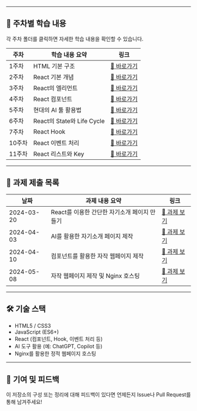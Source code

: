 
---

## 📅 주차별 학습 내용

각 주차 폴더를 클릭하면 자세한 학습 내용을 확인할 수 있습니다.

| 주차 | 학습 내용 요약 | 링크 |
|------|------------------------|------|
| 1주차 | HTML 기본 구조 | [📂 바로가기](./1주차) |
| 2주차 | React 기본 개념 | [📂 바로가기](./2주차) |
| 3주차 | React의 엘리먼트 | [📂 바로가기](./3주차) |
| 4주차 | React 컴포넌트 | [📂 바로가기](./4주차) |
| 5주차 | 현대의 AI 툴 활용법 | [📂 바로가기](./5주차) |
| 6주차 | React의 State와 Life Cycle | [📂 바로가기](./6주차) |
| 7주차 | React Hook | [📂 바로가기](./7주차) |
| 10주차 | React 이벤트 처리 | [📂 바로가기](./10주차) |
| 11주차 | React 리스트와 Key | [📂 바로가기](./11주차) |

---

## 📝 과제 제출 목록

| 날짜 | 과제 내용 요약 | 링크 |
|------|------------------------------|------|
| 2024-03-20 | React를 이용한 간단한 자기소개 페이지 만들기 | [🔗 과제 보기](./과제/25.3.20) |
| 2024-04-03 | AI를 활용한 자기소개 페이지 제작 | [🔗 과제 보기](./과제/25.4.3) |
| 2024-04-10 | 컴포넌트를 활용한 자작 웹페이지 제작 | [🔗 과제 보기](./과제/25.4.10/site) |
| 2024-05-08 | 자작 웹페이지 제작 및 Nginx 호스팅 | [🔗 과제 보기](./과제/25.5.8) |

---

## 🛠 기술 스택

- HTML5 / CSS3
- JavaScript (ES6+)
- React (컴포넌트, Hook, 이벤트 처리 등)
- AI 도구 활용 (예: ChatGPT, Copilot 등)
- Nginx를 활용한 정적 웹페이지 호스팅

---

## 🤝 기여 및 피드백

이 저장소의 구성 또는 정리에 대해 피드백이 있다면 언제든지 Issue나 Pull Request를 통해 남겨주세요!